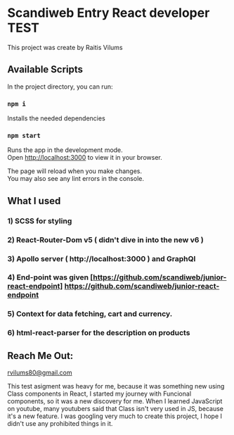 # Scandiweb Entry React developer TEST

This project was create by Raitis Vilums

## Available Scripts

In the project directory, you can run:

### `npm i`

Installs the needed dependencies

### `npm start`

Runs the app in the development mode.\
Open [http://localhost:3000](http://localhost:3000) to view it in your browser.

The page will reload when you make changes.\
You may also see any lint errors in the console.

## What I used

### 1) SCSS for styling

### 2) React-Router-Dom v5 ( didn't dive in into the new v6 )

### 3) Apollo server ( http://localhost:3000 ) and GraphQl

### 4) End-point was given [https://github.com/scandiweb/junior-react-endpoint] https://github.com/scandiweb/junior-react-endpoint

### 5) Context for data fetching, cart and currency.

### 6) html-react-parser for the description on products

## Reach Me Out:

rvilums80@gmail.com

This test asigment was heavy for me, because it was something new using Class components in React, I started my journey with Funcional components, so it was a new discovery for me. When I learned JavaScript on youtube, many youtubers said that Class isn't very used in JS, because it's a new feature.
I was googling very much to create this project, I hope I didn't use any prohibited things in it.
